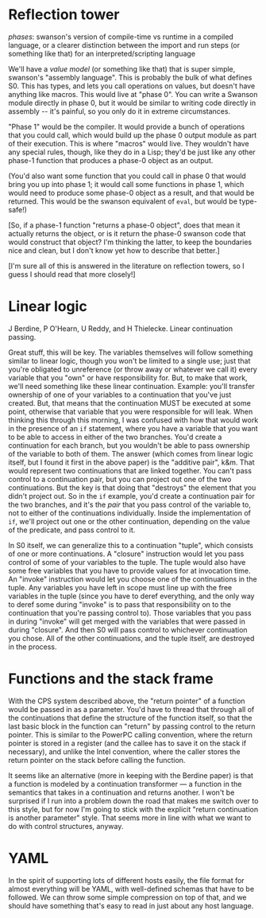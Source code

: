 # Reflection tower

*phases*: swanson's version of compile-time vs runtime in a compiled language,
or a clearer distinction between the import and run steps (or something like
that) for an interpreted/scripting language

We'll have a *value model* (or something like that) that is super simple,
swanson's "assembly language".  This is probably the bulk of what defines S0.
This has types, and lets you call operations on values, but doesn't have
anything like macros.  This would live at "phase 0".  You can write a Swanson
module directly in phase 0, but it would be similar to writing code directly in
assembly -- it's painful, so you only do it in extreme circumstances.

"Phase 1" would be the compiler.  It would provide a bunch of operations that
you could call, which would build up the phase 0 output module as part of their
execution.  This is where "macros" would live.  They wouldn't have any special
rules, though, like they do in a Lisp; they'd be just like any other phase-1
function that produces a phase-0 object as an output.

(You'd also want some function that you could call in phase 0 that would bring
you up into phase 1; it would call some functions in phase 1, which would need
to produce some phase-0 object as a result, and that would be returned.  This
would be the swanson equivalent of `eval`, but would be type-safe!)

[So, if a phase-1 function "returns a phase-0 object", does that mean it
actually returns the object, or is it return the phase-0 swanson code that would
construct that object?  I'm thinking the latter, to keep the boundaries nice and
clean, but I don't know yet how to describe that better.]

[I'm sure all of this is answered in the literature on reflection towers, so I
guess I should read that more closely!]

# Linear logic

J Berdine, P O'Hearn, U Reddy, and H Thielecke.  Linear continuation passing.

Great stuff, this will be key.  The variables themselves will follow something
similar to linear logic, though you won't be limited to a single use; just that
you're obligated to unreference (or throw away or whatever we call it) every
variable that you "own" or have responsibility for.  But, to make that work,
we'll need something like these linear continuation.  Example: you'll transfer
ownership of one of your variables to a continuation that you've just created.
But, that means that the continuation MUST be executed at some point, otherwise
that variable that you were responsible for will leak.  When thinking this
through this morning, I was confused with how that would work in the presence of
an `if` statement, where you have a variable that you want to be able to access
in either of the two branches.  You'd create a continuation for each branch, but
you wouldn't be able to pass ownership of the variable to both of them.  The
answer (which comes from linear logic itself, but I found it first in the above
paper) is the "additive pair", k&m.  That would represent two continuations that
are linked together.  You can't pass control to a continuation pair, but you can
project out one of the two continuations.  But the key is that doing that
"destroys" the element that you didn't project out.  So in the `if` example,
you'd create a continuation pair for the two branches, and it's the *pair* that
you pass control of the variable to, not to either of the continuations
individually.  Inside the implementation of `if`, we'll project out one or the
other continuation, depending on the value of the predicate, and pass control to
it.

In S0 itself, we can generalize this to a continuation "tuple", which consists
of one or more continuations.  A "closure" instruction would let you pass
control of some of your variables to the tuple.  The tuple would also have some
free variables that you have to provide values for at invocation time.  An
"invoke" instruction would let you choose one of the continuations in the tuple.
Any variables you have left in scope must line up with the free variables in the
tuple (since you have to deref everything, and the only way to deref some during
"invoke" is to pass that responsibility on to the continuation that you're
passing control to).  Those variables that you pass in during "invoke" will get
merged with the variables that were passed in during "closure".  And then S0
will pass control to whichever continuation you chose.  All of the other
continuations, and the tuple itself, are destroyed in the process.

# Functions and the stack frame

With the CPS system described above, the "return pointer" of a function would be
passed in as a parameter.  You'd have to thread that through all of the
continuations that define the structure of the function itself, so that the last
basic block in the function can "return" by passing control to the return
pointer.  This is similar to the PowerPC calling convention, where the return
pointer is stored in a register (and the callee has to save it on the stack if
necessary), and unlike the Intel convention, where the caller stores the return
pointer on the stack before calling the function.

It seems like an alternative (more in keeping with the Berdine paper) is that a
function is modeled by a continuation transformer — a function in the semantics
that takes in a continuation and returns another.  I won't be surprised if I run
into a problem down the road that makes me switch over to this style, but for
now I'm going to stick with the explicit "return continuation is another
parameter" style.  That seems more in line with what we want to do with control
structures, anyway.

# YAML

In the spirit of supporting lots of different hosts easily, the file format for
almost everything will be YAML, with well-defined schemas that have to be
followed.  We can throw some simple compression on top of that, and we should
have something that's easy to read in just about any host language.
